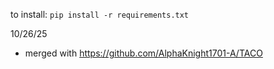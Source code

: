 to install:
  `pip install -r requirements.txt`

10/26/25
  - merged with https://github.com/AlphaKnight1701-A/TACO
